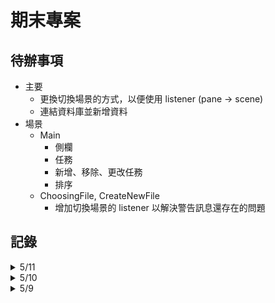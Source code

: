 # 期末專案
## 待辦事項
- 主要
  - 更換切換場景的方式，以便使用 listener (pane -> scene)
  - 連結資料庫並新增資料
- 場景
  - Main
    - 側欄
    - 任務
    - 新增、移除、更改任務
    - 排序
  - ChoosingFile, CreateNewFile
    - 增加切換場景的 listener 以解決警告訊息還存在的問題

## 記錄
<details>
<summary>5/11</summary>

- 學到了單例模式，重新改寫了 ScreenController 和 DatabaseController
- 重新改寫 ChoosingFile 介面並新增了 CreateNewFile 
- 開啟檔案時可以判斷使否為 database (regex)
- 可以將選擇的檔案路徑傳到 DatabaseController 中
> 不能以 location 作為 Label 的 fx:id (保留字)
</details>

<details>
<summary>5/10</summary>

- 加入 ScreenController，方便再各個 Controller 裡面切換視窗
- 加入 ChoosingFile 介面，讓使用者能選擇或新建一個新的資料庫
- 將檔案以 package 分類
- 不知道如何在不同檔案共用同一物件
> `getResource("/projectName/file)` 可以從專案輸出的根目錄開始尋找檔案
</details>

<details>
<summary>5/9</summary>

- 排出主要介面 (Main) 的大致格局
</details>